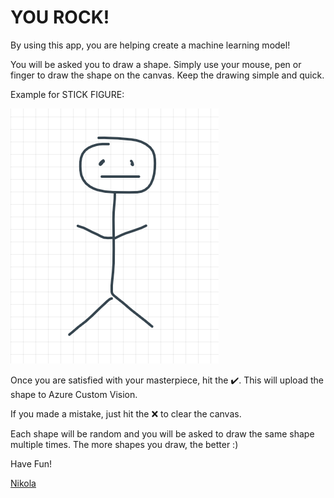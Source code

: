 ﻿# YOU ROCK!

By using this app, you are helping create a machine learning model!

You will be asked you to draw a shape. Simply use your mouse, pen or finger to draw the shape on the canvas. Keep the drawing simple and quick. 

Example for STICK FIGURE:

![stick_figure](stick_figure_example.png)

Once you are satisfied with your masterpiece, hit the :heavy_check_mark:. This will upload the shape to Azure Custom Vision.

If you made a mistake, just hit the :x: to clear the canvas.

Each shape will be random and you will be asked to draw the same shape multiple times. The more shapes you draw, the better :)

Have Fun!

[Nikola](https://twitter.com/metulev)